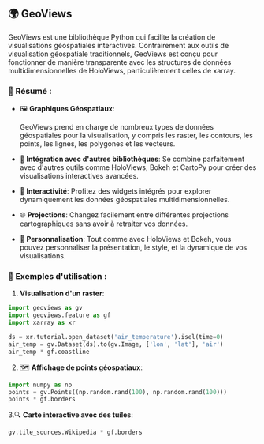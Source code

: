## 🌍 GeoViews 

GeoViews est une bibliothèque Python qui facilite la création de visualisations géospatiales interactives. Contrairement aux outils de visualisation géospatiale traditionnels, GeoViews est conçu pour fonctionner de manière transparente avec les structures de données multidimensionnelles de HoloViews, particulièrement celles de xarray.

### 📘 Résumé :

- 🖼 **Graphiques Géospatiaux**:

  GeoViews prend en charge de nombreux types de données géospatiales pour la visualisation, y compris les raster, les contours, les points, les lignes, les polygones et les vecteurs.
- 🔗 **Intégration avec d'autres bibliothèques**: Se combine parfaitement avec d'autres outils comme HoloViews, Bokeh et CartoPy pour créer des visualisations interactives avancées.
- 🔄 **Interactivité**: Profitez des widgets intégrés pour explorer dynamiquement les données géospatiales multidimensionnelles.
- 🌐 **Projections**: Changez facilement entre différentes projections cartographiques sans avoir à retraiter vos données.
- 🎨 **Personnalisation**: Tout comme avec HoloViews et Bokeh, vous pouvez personnaliser la présentation, le style, et la dynamique de vos visualisations.

### 🚀 Exemples d'utilisation :

1. **Visualisation d'un raster**:
```python
import geoviews as gv
import geoviews.feature as gf
import xarray as xr

ds = xr.tutorial.open_dataset('air_temperature').isel(time=0)
air_temp = gv.Dataset(ds).to(gv.Image, ['lon', 'lat'], 'air')
air_temp * gf.coastline
```
2. 🗺 **Affichage de points géospatiaux**:
```python
import numpy as np
points = gv.Points((np.random.rand(100), np.random.rand(100)))
points * gf.borders
```

3.🔍 **Carte interactive avec des tuiles**:
```python
gv.tile_sources.Wikipedia * gf.borders
```
